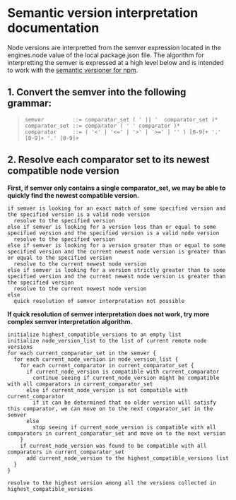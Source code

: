 # Semantic version interpretation documentation

Node versions are interpretted from the semver expression located in the engines.node value of the local package.json file. The algorithm for interpretting the semver is expressed at a high level below and is intended to work with the [semantic versioner for npm](https://docs.npmjs.com/misc/semver).

## 1. Convert the semver into the following grammar:

> ```
> semver         ::= comparator_set ( ' || '  comparator_set )*
> comparator_set ::= comparator ( ' ' comparator )*
> comparator     ::= ( '<' | '<=' | '>' | '>=' | '' ) [0-9]+ '.' [0-9]+ '.' [0-9]+
> ```

## 2. Resolve each comparator set to its newest compatible node version

**First, if semver only contains a single comparator_set, we may be able to quickly find the newest compatible version.**

```pseudocode
if semver is looking for an exact match of some specified version and the specified version is a valid node version
  resolve to the specified version
else if semver is looking for a version less than or equal to some specified version and the specified version is a valid node version
  resolve to the specified version
else if semver is looking for a version greater than or equal to some specified version and the current newest node version is greater than or equal to the specified version
  resolve to the current newest node version
else if semver is looking for a version strictly greater than to some specified version and the current newest node version is greater than the specified version
  resolve to the current newest node version
else
  quick resolution of semver interpretation not possible
```

**If quick resolution of semver interpretation does not work, try more complex semver interpretation algorithm.**

```pseudocode
initialize highest_compatible_versions to an empty list
initialize node_version_list to the list of current remote node versions
for each current_comparator_set in the semver {
  for each current_node_version in node_version_list {
    for each current_comparator in current_comparator_set {
      if current_node_version is compatible with current_comparator
        continue seeing if current_node_version might be compatible with all comparators in current_comparator_set
      else if current_node_version is not compatible with current_comparator
        if it can be determined that no older version will satisfy this comparator, we can move on to the next comparator_set in the semver
      else
        stop seeing if current_node_version is compatible with all comparators in current_comparator_set and move on to the next version
    }
    if current_node_version was found to be compatible with all comparators in current_comparator_set
      add current_node_version to the highest_compatible_versions list
  }
}

resolve to the highest version among all the versions collected in highest_compatible_versions
```

